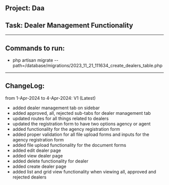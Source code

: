 <h2><b>Project:</b> Daa</h2>
<h2><b>Task:</b> Dealer Management Functionality</h2>
<hr>
<h2>Commands to run:</h2>
<ul>
    <li>php artisan migrate --path=/database/migrations/2023_11_21_111634_create_dealers_table.php</li>
</ul>
<hr>
<h2>ChangeLog:</h2>
<p>from 1-Apr-2024 to 4-Apr-2024: V1 (Latest)</p>
<ul>
    <li>added dealer management tab on sidebar</li>
    <li>added approved, all, rejected sub-tabs for dealer management tab</li>
    <li>updated routes for all things related to dealers</li>
    <li>updated the registration form to have two options agency or agent</li>
    <li>added functionality for the agency registration form</li>
    <li>added proper validation for all file upload forms and inputs for the agency registration form</li>
    <li>added file upload functionality for the document forms</li>
    <li>added edit dealer page</li>
    <li>added view dealer page</li>
    <li>added delete functionality for dealer</li>
    <li>added create dealer page</li>
    <li>added list and grid view functionality when viewing all, approved and rejected dealers</li>
</ul>